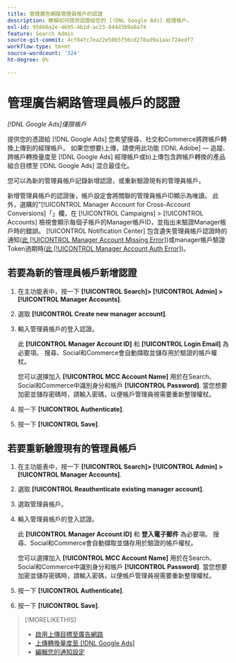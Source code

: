 ```yaml
---
title: 管理廣告網路管理員帳戶的認證
description: 瞭解如何提供認證給您的 [!DNL Google Ads] 經理帳戶。
exl-id: 95866a2e-4695-4b1d-ac23-844d3b9a0a74
feature: Search Admin
source-git-commit: 4cf04fc7ea22e50b5f56cd278ad9a1aac724edf7
workflow-type: tm+mt
source-wordcount: '324'
ht-degree: 0%

---
```


# 管理廣告網路管理員帳戶的認證

*[!DNL Google Ads]僅限帳戶*

提供您的憑證給 [!DNL Google Ads] 您希望搜尋、社交和Commerce將跨帳戶轉換上傳到的經理帳戶。 如果您想要)上傳，請使用此功能 [!DNL Adobe] — 追蹤、跨帳戶轉換量度至 [!DNL Google Ads] 經理帳戶或b)上傳包含跨帳戶轉換的產品組合目標至 [!DNL Google Ads] 混合最佳化。

<!-- [Maybe later: and c) sync conversion value rules for accounts that use cross-account conversion tracking with Google Ads.] -->

您可以為新的管理員帳戶記錄新增認證，或重新驗證現有的管理員帳戶。

新增管理員帳戶的認證後，帳戶設定會將關聯的管理員帳戶ID顯示為唯讀。 此外，選購的&quot;[!UICONTROL Manager Account for Cross-Account Conversions]「」欄，在 [!UICONTROL Campaigns] > [!UICONTROL Accounts] 檢視會顯示每個子帳戶的Manager帳戶ID，並指出未驗證Manager帳戶時的錯誤。 [!UICONTROL Notification Center] 包含遺失管理員帳戶認證時的通知([此 [!UICONTROL Manager Account Missing Error]](/help/search-social-commerce/notifications/notification-about.md))或manager帳戶驗證Token過期時([此 [!UICONTROL Manager Account Auth Error]](/help/search-social-commerce/notifications/notification-about.md))。

## 若要為新的管理員帳戶新增認證

1. 在主功能表中，按一下 **[!UICONTROL Search]> [!UICONTROL Admin] >[!UICONTROL Manager Accounts]**.

1. 選取 **[!UICONTROL Create new manager account]**.

1. 輸入管理員帳戶的登入認證。

   此 **[!UICONTROL Manager Account ID]** 和 **[!UICONTROL Login Email]** 為必要項。 搜尋、Social和Commerce會自動擷取並儲存用於驗證的帳戶權杖。

   您可以選擇加入 **[!UICONTROL MCC Account Name]** 用於在Search、Social和Commerce中識別身分和帳戶 **[!UICONTROL Password]**. 當您想要加密並儲存密碼時，請輸入密碼，以便帳戶管理員視需要重新整理權杖。

1. 按一下 **[!UICONTROL Authenticate]**.

1. 按一下 **[!UICONTROL Save]**.

## 若要重新驗證現有的管理員帳戶

1. 在主功能表中，按一下 **[!UICONTROL Search]> [!UICONTROL Admin] >[!UICONTROL Manager Accounts]**.

1. 選取 **[!UICONTROL Reauthenticate existing manager account]**.

1. 選取管理員帳戶。

1. 輸入管理員帳戶的登入認證。

   此 **[!UICONTROL Manager Account ID]** 和 **登入電子郵件** 為必要項。 搜尋、Social和Commerce會自動擷取並儲存用於驗證的帳戶權杖。

   您可以選擇加入 **[!UICONTROL MCC Account Name]** 用於在Search、Social和Commerce中識別身分和帳戶 **[!UICONTROL Password]**. 當您想要加密並儲存密碼時，請輸入密碼，以便帳戶管理員視需要重新整理權杖。

1. 按一下 **[!UICONTROL Authenticate]**.

1. 按一下 **[!UICONTROL Save]**.

>[!MORELIKETHIS]
>
>* [啟用上傳目標至廣告網路](/help/search-social-commerce/tools/objective-upload-to-networks.md)
>* [上傳轉換量度至 [!DNL Google Ads]](/help/search-social-commerce/tools/conversion-metrics-upload-to-google.md)
>* [編輯您的通知設定](/help/search-social-commerce/notifications/notification-edit.md)
